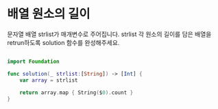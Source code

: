 배열 원소의 길이
============

문자열 배열 strlist가 매개변수로 주어집니다. strlist 각 원소의 길이를 담은 배열을 retrun하도록 solution 함수를 완성해주세요.   

```swift 

import Foundation

func solution(_ strlist:[String]) -> [Int] {
    var array = strlist
    
    return array.map { String($0).count }
}

```
